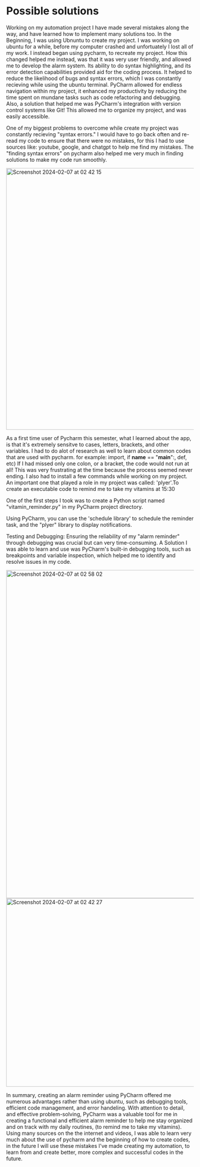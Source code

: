 # Possible solutions 

Working on my automation project I have made several mistakes along the way, and have learned how to implement many solutions too.
In the Beginning, I was using Ubnuntu to create my project. I was working on ubuntu for a while, before my computer crashed and unfortuately I lost all of my work.
I instead began using pycharm, to recreate my project. 
How this changed helped me instead, was that it was very user friendly, and allowed me to develop the alarm system. 
Its ability to do syntax highlighting, and its error detection capabilities provided aid for the coding process. It helped to reduce the likelihood of bugs and syntax errors, which I was constantly recieving while using the ubuntu terminal.
PyCharm allowed for endless navigation within my project, it enhanced my productivity by reducing the time spent on mundane tasks such as code refactoring and debugging.
Also, a solution that helped me was PyCharm's integration with version control systems like Git! This allowed me to organize my project, and was easily accessible. 

One of my biggest problems to overcome while create my project was constantly recieving "syntax errors." I would have to go back often and re-read my code to ensure that there were no mistakes, for this I had to use sources like: youtube, google, and chatgpt to help me find my mistakes. 
The "finding syntax errors" on pycharm also helped me very much in finding solutions to make my code run smoothly.

<img width="701" alt="Screenshot 2024-02-07 at 02 42 15" src="https://github.com/AngelinaNSS/AngelinaNSS/assets/148863357/56380af4-50bc-4aa1-9bd6-48d68a81b8a0">


As a first time user of Pycharm this semester, what I learned about the app, is that it's extremely sensitve to cases, letters, brackets, and other variables.
I had to do alot of research as well to learn about common codes that are used with pycharm.
for example: import, if __name__ == "__main__":, def, etc)
If I had missed only one colon, or a bracket, the code would not run at all! This was very frustrating at the time because the process seemed never ending. I also had to install a few commands while working on my project. An important one that played a role in my project was called: 'plyer'.To create an executable code to remind me to take my vitamins at 15:30

One of the first steps I took was to create a Python script named "vitamin_reminder.py" in my
PyCharm project directory.

Using PyCharm, you can use the 'schedule library' to schedule the reminder task, and the "plyer" library to display notifications.


Testing and Debugging: Ensuring the reliability of my "alarm reminder" through debugging was crucial but can very time-consuming.
A Solution I was able to learn and use was PyCharm's built-in debugging tools, such as breakpoints and variable inspection, which helped me to identify and resolve issues in my code. 


<img width="879" alt="Screenshot 2024-02-07 at 02 58 02" src="https://github.com/AngelinaNSS/AngelinaNSS/assets/148863357/2774e04a-006c-4477-ad83-b04f2d188e89">



<img width="505" alt="Screenshot 2024-02-07 at 02 42 27" src="https://github.com/AngelinaNSS/AngelinaNSS/assets/148863357/d0c322ab-b1e5-4fc9-8123-025f8d0361d6">


In summary, creating an alarm reminder using PyCharm offered me numerous advantages rather than using ubuntu, such as debugging tools, efficient code management, and error handeling. 
With attention to detail, and effective problem-solving, PyCharm was a valuable tool for me in creating a functional and efficient alarm reminder to help me stay organized and on track with my daily routines, (to remind me to take my vitamins).
Using many sources on the the internet and videos, I was able to learn very much about the use of pycharm and the beginning of how to create codes, in the future I will use these mistakes I've made creating my automation, to learn from and create better, more complex and successful codes in the future.
